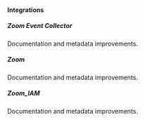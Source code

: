 
#### Integrations

##### Zoom Event Collector

Documentation and metadata improvements.

##### Zoom

Documentation and metadata improvements.

##### Zoom_IAM

Documentation and metadata improvements.
